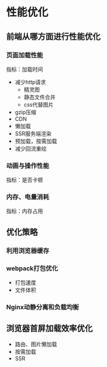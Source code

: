 # 性能优化

## 前端从哪方面进行性能优化

### 页面加载性能

指标：加载时间

- 减少http请求
  - 精灵图
  - 静态文件合并
  - css代替图片
- gzip压缩
- CDN
- 懒加载
- SSR服务端渲染
- 预加载，按需加载
- 减少回流重绘

### 动画与操作性能

指标：是否卡顿

### 内存、电量消耗

指标：内存占用

## 优化策略

### 利用浏览器缓存

### webpack打包优化

- 打包速度
- 文件体积

### Nginx动静分离和负载均衡

## 浏览器首屏加载效率优化

- 路由、图片懒加载
- 按需加载
- SSR



